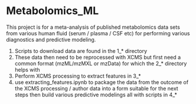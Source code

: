 # Metabolomics_ML
This project is for a meta-analysis of published metabolomics data sets from various human fluid (serum / plasma / CSF etc) for performing various diagnostics and predictive modeling.

1) Scripts to download data are found in the 1_* directory
2) These data then need to be reprocessed with XCMS but first need a common format (mzML/mzMXL or mzData) for which the 2_* directory helps with
3) Perform XCMS processing to extract features in 3_*
4) use extracting_features.ipynb to package the data from the outcome of the XCMS processing / author data into a form suitable for the next steps then build various predictive modelings all with scripts in 4_*
